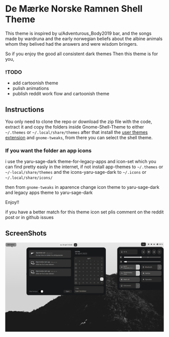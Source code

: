 # De Mærke Norske Ramnen Shell Theme

This theme is inspired by u/Adventurous_Body2019 bar, and the songs made by wardruna and the early norwegian beliefs about the albine animals whom they belived had the answers and were wisdom bringers.

So if you enjoy the good all consistent dark themes Then this theme is for you,

### !TODO
- add cartoonish theme
- pulish animations
- publish reddit work flow and cartoonish theme

## Instructions

You only need to clone the repo or download the zip file with the code, extract it and copy the folders inside Gnome-Shell-Theme to either `~/.themes` or `~/.local/share/themes`
after that install the [user themes extension](https://extensions.gnome.org/extension/19/user-themes/) and `gnome-tweaks`, from there you can select the shell theme.

### If you want the folder an app icons

i use the yaru-sage-dark theme-for-legacy-apps and icon-set which you can find pretty easly in the internet, if not install app-themes to `~/.themes` or `~/-local/share/themes`
and the icons-yaru-sage-dark to `~/.icons` or `~/.local/share/icons/`

then from `gnome-tweaks`
in aparence change icon theme to yaru-sage-dark
and legacy apps theme to yaru-sage-dark

Enjoy!!

if you have a better match for this theme icon set plis comment on the reddit post or in github issues 

## ScreenShots
![Non cartoonish Desktop](Screenshots/skrivebord-nc-theme.png)

